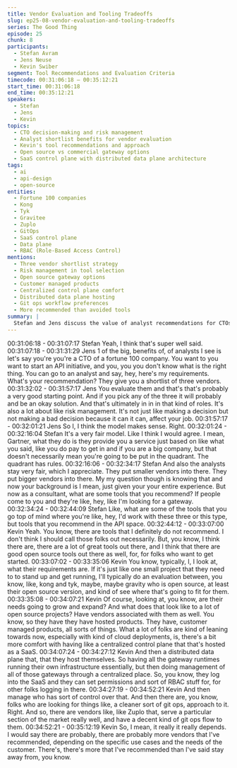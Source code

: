 ```yaml
---
title: Vendor Evaluation and Tooling Tradeoffs
slug: ep25-08-vendor-evaluation-and-tooling-tradeoffs
series: The Good Thing
episode: 25
chunk: 8
participants:
  - Stefan Avram
  - Jens Neuse
  - Kevin Swiber
segment: Tool Recommendations and Evaluation Criteria
timecode: 00:31:06:18 – 00:35:12:21
start_time: 00:31:06:18
end_time: 00:35:12:21
speakers:
  - Stefan
  - Jens
  - Kevin
topics:
  - CTO decision-making and risk management
  - Analyst shortlist benefits for vendor evaluation
  - Kevin's tool recommendations and approach
  - Open source vs commercial gateway options
  - SaaS control plane with distributed data plane architecture
tags:
  - ai
  - api-design
  - open-source
entities:
  - Fortune 100 companies
  - Kong
  - Tyk
  - Gravitee
  - Zuplo
  - GitOps
  - SaaS control plane
  - Data plane
  - RBAC (Role-Based Access Control)
mentions:
  - Three vendor shortlist strategy
  - Risk management in tool selection
  - Open source gateway options
  - Customer managed products
  - Centralized control plane comfort
  - Distributed data plane hosting
  - Git ops workflow preferences
  - More recommended than avoided tools
summary: |
  Stefan and Jens discuss the value of analyst recommendations for CTOs making vendor decisions, emphasizing risk management over just good decisions. Kevin shares his approach to tool recommendations, mentioning Kong, Tyk, and Gravitee for open source options. He explains the growing trend toward SaaS control planes with distributed data planes, and highlights Zuplo's GitOps approach for specific market segments. Kevin notes he's recommended more tools than he's advised against.
---
```


00:31:06:18 - 00:31:07:17
Stefan
Yeah, I think that's super well said.
00:31:07:18 - 00:31:31:29
Jens
1 of the big, benefits of, of analysts I see is let's say you're you're a CTO of a fortune 100
company. You want to you want to start an API initiative, and you, you you don't know what is
the right thing. You can go to an analyst and say, hey, here's my requirements. What's your
recommendation? They give you a shortlist of three vendors.
00:31:32:02 - 00:31:57:17
Jens
You evaluate them and that's that's probably a very good starting point. And if you pick any of
the three it will probably and be an okay solution. And that's ultimately in in in that kind of roles.
It's also a lot about like risk management. It's not just like making a decision but not making a
bad decision because it can it can, affect your job.
00:31:57:17 - 00:32:01:21
Jens
So I, I think the model makes sense. Right.
00:32:01:24 - 00:32:16:04
Stefan
It's a very fair model. Like I think I would agree. I mean, Gartner, what they do is they provide
you a service just based on like what you said, like you do pay to get in and if you are a big
company, but that doesn't necessarily mean you're going to be put in the quadrant. The
quadrant has rules.
00:32:16:06 - 00:32:34:17
Stefan
And also the analysts stay very fair, which I appreciate. They put smaller vendors into there.
They put bigger vendors into there. My my question though is knowing that and now your
background is I mean, just given your your entire experience. But now as a consultant, what are
some tools that you recommend? If people come to you and they're like, hey, like I'm looking for
a gateway.
00:32:34:24 - 00:32:44:09
Stefan
Like, what are some of the tools that you go top of mind where you're like, hey, I'd work with
these three or this type, but tools that you recommend in the API space.
00:32:44:12 - 00:33:07:00
Kevin
Yeah. You know, there are tools that I definitely do not recommend. I don't think I should call
those folks out necessarily. But, you know, I think there are, there are a lot of great tools out
there, and I think that there are good open source tools out there as well, for, for folks who want
to get started.
00:33:07:02 - 00:33:35:06
Kevin
You know, typically, I, I look at, what their requirements are. If it's just like one small project that
they need to to stand up and get running, I'll typically do an evaluation between, you know, like,
kong and tyk, maybe, maybe gravity who is open source, at least their open source version, and
kind of see where that's going to fit for them.
00:33:35:08 - 00:34:07:21
Kevin
Of course, looking at, you know, are their needs going to grow and expand? And what does that
look like to a lot of open source projects? Have vendors associated with them as well. You
know, so they have they have hosted products. They have, customer managed products, all
sorts of things. What a lot of folks are kind of leaning towards now, especially with kind of cloud
deployments, is, there's a bit more comfort with having like a centralized control plane that that's
hosted as a SaaS.
00:34:07:24 - 00:34:27:12
Kevin
And then a distributed data plane that, that they host themselves. So having all the gateway
runtimes running their own infrastructure essentially, but then doing management of all of those
gateways through a centralized place. So, you know, they log into the SaaS and they can set
permissions and sort of RBAC stuff for, for other folks logging in there.
00:34:27:19 - 00:34:52:21
Kevin
And then manage who has sort of control over that. And then there are, you know, folks who are
looking for things like, a cleaner sort of git ops, approach to it. Right. And so, there are vendors
like, like Zuplo that, serve a particular section of the market really well, and have a decent kind
of git ops flow to them.
00:34:52:21 - 00:35:12:19
Kevin
So, I mean, it really it really depends. I would say there are probably, there are probably more
vendors that I've recommended, depending on the specific use cases and the needs of the
customer. There's, there's more that I've recommended than I've said stay away from, you know.